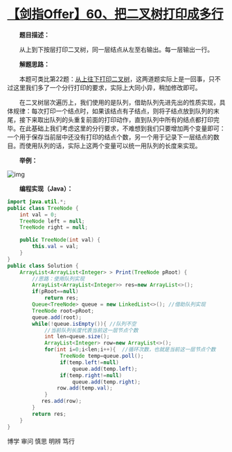 # [【剑指Offer】60、把二叉树打印成多行](https://www.cnblogs.com/gzshan/p/10893563.html)

  **题目描述：**

  从上到下按层打印二叉树，同一层结点从左至右输出。每一层输出一行。

  **解题思路：**

  本题可类比第22题：[从上往下打印二叉树](https://www.cnblogs.com/gzshan/p/10789737.html)，这两道题实际上是一回事，只不过这里我们多了一个分行打印的要求，实际上大同小异，稍加修改即可。

  在二叉树层次遍历上，我们使用的是队列，借助队列先进先出的性质实现，具体规律：每次打印一个结点时，如果该结点有子结点，则将子结点放到队列的末尾，接下来取出队列的头重复前面的打印动作，直到队列中所有的结点都打印完毕。在此基础上我们考虑这里的分行要求，不难想到我们只要增加两个变量即可：一个用于保存当前层中还没有打印的结点个数，另一个用于记录下一层结点的数目。而使用队列的话，实际上这两个变量可以统一用队列的长度来实现。

  **举例：**

![img](https://img2018.cnblogs.com/blog/1608161/201905/1608161-20190520124806385-473179174.png)



  **编程实现（Java）：**

```java
import java.util.*;
public class TreeNode {
    int val = 0;
    TreeNode left = null;
    TreeNode right = null;

    public TreeNode(int val) {
        this.val = val;
    }
}
public class Solution {
    ArrayList<ArrayList<Integer> > Print(TreeNode pRoot) {
        //思路：使用队列实现
        ArrayList<ArrayList<Integer>> res=new ArrayList<>();
        if(pRoot==null)
            return res;
        Queue<TreeNode> queue = new LinkedList<>(); //借助队列实现
        TreeNode root=pRoot;
        queue.add(root);
        while(!queue.isEmpty()){ //队列不空
            //当前队列长度代表当前这一层节点个数
            int len=queue.size();
            ArrayList<Integer> row=new ArrayList<>();
            for(int i=0;i<len;i++){  //循环次数，也就是当前这一层节点个数
                 TreeNode temp=queue.poll();
                 if(temp.left!=null)
                     queue.add(temp.left);
                 if(temp.right!=null)
                     queue.add(temp.right);
                row.add(temp.val);
            }
           res.add(row);
        }
        return res;
    }
}
```

博学 审问 慎思 明辨 笃行